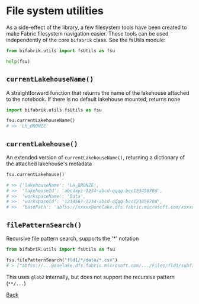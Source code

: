 # File system utilities

As a side-effect of the library, a few filesystem tools have been created to make Fabric filesystem navigation easier. These tools can be used independently of the core `bifabrik` class. See the fsUtils module:

```python
from bifabrik.utils import fsUtils as fsu

help(fsu)
```
## `currentLakehouseName()`

A straightforward function that returns the name of the lakehouse attached to the notebook. If there is no default lakehouse mounted, returns none

```python
import bifabrik.utils.fsUtils as fsu

fsu.currentLakehouseName()
# >> 'LH_BRONZE'
```

## `currentLakehouse()`

An extended version of `currentLakehouseName()`, returning a dictionary of the attached lakehouse's metadata

```python
fsu.currentLakehouse()

# >> {'lakehouseName': 'LH_BRONZE',
# >>  'lakehouseId': 'abcdxyz-1234-abcd-qqqq-bcc12345678d',
# >>  'workspaceName': 'Data',
# >>  'workspaceId': '1234567-1234-abcd-qqqq-bcc12345678d',
# >>  'basePath': 'abfss://xxxxx@onelake.dfs.fabric.microsoft.com/xxxxxx'}
```

## `filePatternSearch()`

Recursive file pattern search, supports the '*' notation

```python
from bifabrik.utils import fsUtils as fsu

fsu.filePatternSearch("fld1/*/data/*.csv")
# > ["abfss://...@onelake.dfs.fabric.microsoft.com/.../Files/fld1/subf1/data/file11.csv", "abfss://...@onelake.dfs.fabric.microsoft.com/.../Files/fld1/subf2/data/file21.csv", "Files/fld1/subf2/data/file22.csv"]
```

This uses `glob2` internally, but does not support the recursive pattern (`**/...`)

[Back](../index.md)
